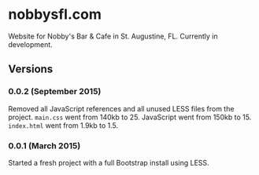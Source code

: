 # nobbysfl.com

Website for Nobby's Bar & Cafe in St. Augustine, FL. Currently in development.

## Versions

### 0.0.2 (September 2015)

Removed all JavaScript references and all unused LESS files from the project.
`main.css` went from 140kb to 25. JavaScript went from 150kb to 15. `index.html`
went from 1.9kb to 1.5.


### 0.0.1 (March 2015)

Started a fresh project with a full Bootstrap install using LESS.